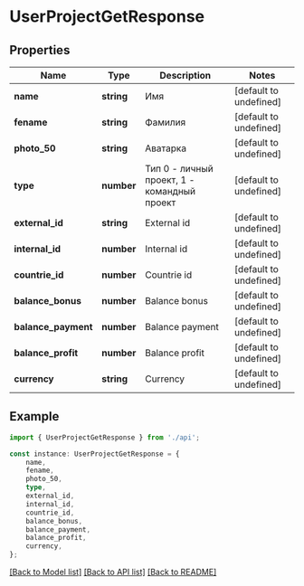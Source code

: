 # UserProjectGetResponse


## Properties

Name | Type | Description | Notes
------------ | ------------- | ------------- | -------------
**name** | **string** | Имя | [default to undefined]
**fename** | **string** | Фамилия | [default to undefined]
**photo_50** | **string** | Аватарка | [default to undefined]
**type** | **number** | Тип 0 - личный проект, 1 - командный проект | [default to undefined]
**external_id** | **string** | External id | [default to undefined]
**internal_id** | **number** | Internal id | [default to undefined]
**countrie_id** | **number** | Countrie id | [default to undefined]
**balance_bonus** | **number** | Balance bonus | [default to undefined]
**balance_payment** | **number** | Balance payment | [default to undefined]
**balance_profit** | **number** | Balance profit | [default to undefined]
**currency** | **string** | Currency | [default to undefined]

## Example

```typescript
import { UserProjectGetResponse } from './api';

const instance: UserProjectGetResponse = {
    name,
    fename,
    photo_50,
    type,
    external_id,
    internal_id,
    countrie_id,
    balance_bonus,
    balance_payment,
    balance_profit,
    currency,
};
```

[[Back to Model list]](../README.md#documentation-for-models) [[Back to API list]](../README.md#documentation-for-api-endpoints) [[Back to README]](../README.md)
